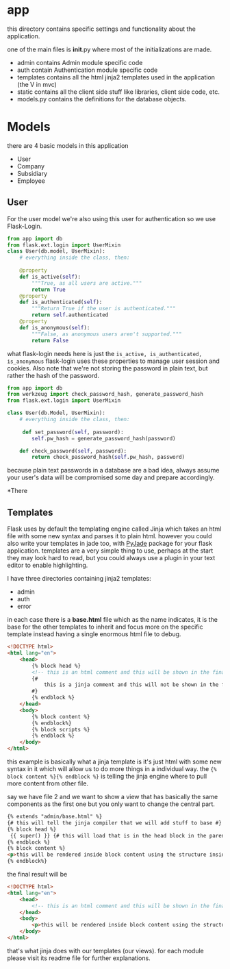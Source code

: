 # app
this directory contains specific settings and functionality about the application.

one of the main files is __init__.py where most of the initializations are made.
- admin contains Admin module specific code
- auth contain Authentication module specific code
- templates contains all the html jinja2 templates used in the application (the V in mvc)
- static contains all the client side stuff like libraries, client side code, etc.
- models.py contains the definitions for the database objects.


# Models

there are 4 basic models in this application
- User
- Company
- Subsidiary
- Employee

## User
For the user model we're also using this user for authentication so we use Flask-Login.
```python
from app import db
from flask.ext.login import UserMixin
class User(db.model, UserMixin):
    # everything inside the class, then:
    
    @property
    def is_active(self):
        """True, as all users are active."""
        return True
    @property
    def is_authenticated(self):
        """Return True if the user is authenticated."""
        return self.authenticated
    @property
    def is_anonymous(self):
        """False, as anonymous users aren't supported."""
        return False
```
what flask-login needs here is just the `is_active, is_authenticated, is_anonymous`
flask-login uses these properties to manage user session and cookies.
Also note that we're not storing the password in plain text, but rather the hash of the password.

```python
from app import db
from werkzeug import check_password_hash, generate_password_hash
from flask.ext.login import UserMixin

class User(db.Model, UserMixin):
    # everything inside the class, then:
    
     def set_password(self, password):
        self.pw_hash = generate_password_hash(password)

    def check_password(self, password):
        return check_password_hash(self.pw_hash, password)
```

because plain text passwords in a database are a bad idea, always assume your user's data will be compromised some day
and prepare accordingly.

*There

## Templates
Flask uses by default the templating engine called Jinja which takes an html file with some new syntax and parses it to plain html.
however you could also write your templates in jade too, with [PyJade](https://github.com/syrusakbary/pyjade) package for your flask application.
templates are a very simple thing to use, perhaps at the start they may look hard to read, but
you could always use a plugin in your text editor to enable highlighting.

I have three directories containing jinja2 templates:

- admin
- auth
- error

in each case there is a **base.html** file which as the name indicates, it is the base for the other
templates to inherit and focus more on the specific template instead having a single enormous html file to debug.

```html
<!DOCTYPE html>
<html lang="en">
    <head>
        {% block head %}
        <!-- this is an html comment and this will be shown in the final html file -->
        {#
            this is a jinja comment and this will not be shown in the final html file
        #} 
        {% endblock %}
    </head>
    <body>
        {% block content %}
        {% endblock%}
        {% block scripts %}
        {% endblock %}
    </body>
</html>
```
this example is basically what a jinja template is it's just html with some new syntax in it
which will allow us to do more things in a individual way.
the `{% block content %}{% endblock %}` is telling the jinja engine where to pull more content from other file.

say we have file 2 and we want to show a view that has basically the same components as the first one
but you only want to change the central part.

```html
{% extends "admin/base.html" %} 
{# this will tell the jinja compiler that we will add stuff to base #}
{% block head %}
 {{ super() }} {# this will load that is in the head block in the parent template #}
{% endblock %}
{% block content %}
<p>this will be rendered inside block content using the structure inside base.html</p>
{% endblock%}
```
the final result will be
```html
<!DOCTYPE html>
<html lang="en">
    <head>
        <!-- this is an html comment and this will be shown in the final html file -->
    </head>
    <body>
        <p>this will be rendered inside block content using the structure inside base.html</p>
    </body>
</html>
```
that's what jinja does with our templates (our views).
for each module please visit its readme file for further explanations.